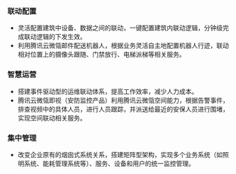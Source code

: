 ### 联动配置
- 灵活配置建筑中设备、数据之间的联动，一键配置建筑内联动逻辑，分钟级完成联动逻辑的下发生效。
- 利用腾讯云微瓴邮件配送机器人，根据业务灵活自主地配置机器人行迹，联动相对位置上的摄像头跟随、门禁放行、电梯派梯等相关服务。

### 智慧运营
- 搭建事件驱动型的运维联动体系，提高工作效率，减少人力成本。
- 腾讯云微瓴即视（安防监控产品）利用腾讯云微瓴空间能力，根据告警事件，排查视频中的具体人员，进行人员跟踪，并派送给最近的安保人员进行围堵，实现空间联动相关服务。

### 集中管理
- 改变企业原有的烟囱式系统关系，搭建矩阵型架构，实现多个业务系统（如照明系统、能耗管理系统等）、服务、设备和用户的统一监控管理。
